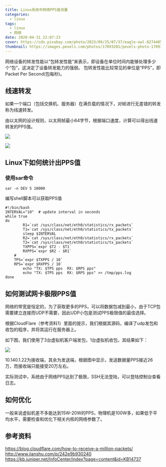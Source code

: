 ```yaml
---
title: Linux系统中网络PPS值测量
categories:
  - linux
tags:
  - linux
  - 网络
date: 2020-04-31 22:07:23
cover: https://cdn.pixabay.com/photo/2023/09/25/07/37/eagle-owl-8274405_1280.jpg
thumbnail: https://images.pexels.com/photos/17093201/pexels-photo-17093201.jpeg?auto=compress&cs=tinysrgb&w=1600&lazy=load
---
```


网络设备的转发性能以“包转发性能”来表示，即设备在单位时间内能够处理多少个“包”，这决定了设备转发能力的强弱。 
包转发性能比较常见的单位是“PPS”，即Packet Per Second(包每秒)。

<!--more-->

## 线速转发

如果一个端口（包括交换机、服务器）在满负载的情况下，对帧进行无差错的转发称为线速转发。

由以太网的设计规则，以太网帧最小64字节，根据端口速度，计算可以得出线速转发的PPS值。

![](https://www.ipcpu.com/wp-content/uploads/2017/12/wpid-1f08620fa640b0e842949e1d43077f56_0.9533148854970932.png)

![](https://www.ipcpu.com/wp-content/uploads/2017/12/wpid-1f08620fa640b0e842949e1d43077f56_0.39345882600173354.png)


## Linux下如何统计出PPS值

### 使用sar命令

```
sar -n DEV 5 10000
```

编写shell脚本可以获取PPS值

```
#!/bin/bash
INTERVAL="10"  # update interval in seconds
while true
do
        R1=`cat /sys/class/net/eth0/statistics/rx_packets`
        T1=`cat /sys/class/net/eth0/statistics/tx_packets`
        sleep $INTERVAL
        R2=`cat /sys/class/net/eth0/statistics/rx_packets`
        T2=`cat /sys/class/net/eth0/statistics/tx_packets`
        TXPPS=`expr $T2 - $T1`
        RXPPS=`expr $R2 - $R1`
    #
    TPS=`expr $TXPPS / 10`
    RPS=`expr $RXPPS / 10`
        echo "TX: $TPS pps  RX: $RPS pps"
        echo "TX: $TPS pps  RX: $RPS pps" >> /tmp/pps.log
done
```

## 如何测试网卡极限PPS值

网络的带宽是恒定的，为了获取更多的PPS，可以将数据包减到最小，由于TCP包需要建立连接而UDP不需要，因此UDP小包是测试PPS极限值的最佳选择。

根据CloudFlare（参考资料1）里面的提示，我们根据其源码，编译了udp发包和收包的程序，并将其运行在服务器上。

如下图，我们使用了3台虚拟机客户端发包，1台虚拟机收包，其结果如下：

![](https://www.ipcpu.com/wp-content/uploads/2017/12/wpid-1f08620fa640b0e842949e1d43077f56_0.4832962350254899.png)

10.140.1.22为接收端，其余为发送端，根据图中显示，发送数据量PPS接近26万，而接收端只能接受20万左右。

实际测试中，系统由于网络PPS达到了极限，SSH无法登陆，可以登陆控制台查看日志。

## 如何优化

一般来说虚拟机差不多能达到15W-20W的PPS，物理机是100W多，如果低于平均水平，需要检查和优化下相关内核的网络参数了。

## 参考资料

https://blog.cloudflare.com/how-to-receive-a-million-packets/ 
http://www.jianshu.com/p/242e9b930240 
https://kb.juniper.net/InfoCenter/index?page=content&id=KB14737

